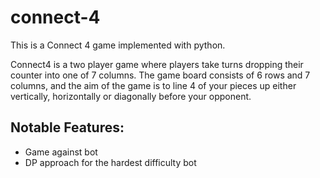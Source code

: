 # connect-4

This is a Connect 4 game implemented with python.

Connect4 is a two player game where players take turns dropping their counter into one of 7 columns. The game board consists of 6 rows and 7 columns, and the aim of the game is to line 4 of your pieces up either vertically, horizontally or diagonally before your opponent.

## Notable Features:
- Game against bot
- DP approach for the hardest difficulty bot
